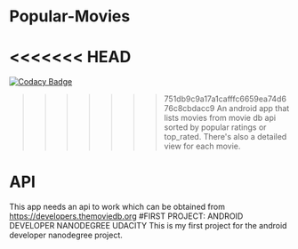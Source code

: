# Popular-Movies
<<<<<<< HEAD
=======

[![Codacy Badge](https://api.codacy.com/project/badge/Grade/4c5f6dd2964e481481ad1973ac28354e)](https://www.codacy.com/app/azeezfemi17937/Popular-Movies?utm_source=github.com&utm_medium=referral&utm_content=kantologist/Popular-Movies&utm_campaign=badger)

>>>>>>> 751db9c9a17a1cafffc6659ea74d676c8cbdacc9
An android app that lists movies from movie db api sorted by popular ratings or top_rated. There's also a detailed view for each movie. 
# API 
This app needs an api to work which can be obtained from https://developers.themoviedb.org
#FIRST PROJECT: ANDROID DEVELOPER NANODEGREE UDACITY
This is my first project for the android developer nanodegree project.
